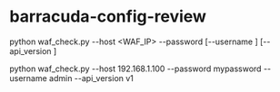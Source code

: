 # barracuda-config-review

python waf_check.py --host <WAF_IP> --password <PASSWORD> [--username <USERNAME>] [--api_version <VERSION>]

python waf_check.py --host 192.168.1.100 --password mypassword --username admin --api_version v1
